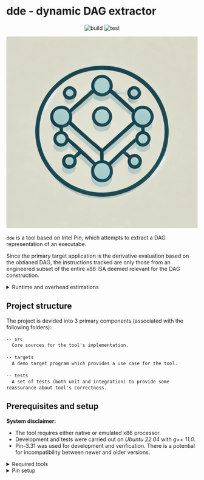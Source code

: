 # dde - dynamic DAG extractor

<div align="center">

![build](https://github.com/hidal00p/dde/actions/workflows/build.yml/badge.svg)
![test](https://github.com/hidal00p/dde/actions/workflows/test.yml/badge.svg)

</div>

![DAG by DALLE](.github/dalle-dag.png)

`dde` is a tool based on Intel Pin, which attempts to extract a DAG representation
of an executabe.

Since the primary target application is the derivative evaluation based on the obtianed DAG,
the instructions tracked are only those from an engineered subset of the entire x86 ISA deemed
relevant for the DAG construction.

<details>
  <summary>Runtime and overhead estimations</summary>

```text
Test               Max [ms]    Min [ms]    Mean [ms]    Total [ms]    Latency of first run [%]  Overhead [dde / raw]
---------------  ----------  ----------  -----------  ------------  --------------------------  ----------------------
mul                0.000397    1.9e-05   2.17061e-05      0.217039                        0.18  -
mul dde            0.582912    0.009716  0.0104572      104.562                           0.56  511
add                0.003472    1.9e-05   2.30744e-05      0.230721                        1.5   -
add dde            0.278239    0.009635  0.0102653      102.643                           0.27  507
sub                0.000388    2e-05     2.23188e-05      0.223166                        0.17  -
sub dde            0.183274    0.009777  0.0105846      105.836                           0.17  488
div                6.2e-05     2e-05     2.26752e-05      0.226729                        0.03  -
div dde            0.182987    0.009662  0.0102604      102.593                           0.18  483
sin                0.001739    3.5e-05   4.0124e-05       0.4012                          0.43  -
sin dde            0.185833    0.007373  0.00781787      78.1709                          0.24  210
compound           0.001273    7.9e-05   8.56864e-05      0.856778                        0.15  -
compound dde       0.287404    0.038859  0.0407766      407.726                           0.07  491
compound_sa        0.003531    8.4e-05   8.81544e-05      0.881456                        0.4   -
compound_sa dde    0.224431    0.03944   0.042315       423.108                           0.05  469
```
</details>


## Project structure

The project is devided into 3 primary components (associated with the following folders):

```
-- src
  Core sources for the tool's implementation.

-- targets
  A demo target program which provides a use case for the tool.

-- tests
  A set of tests (both unit and integration) to provide some reassurance about tool's correctness.
```


## Prerequisites and setup

**System disclaimer:**

- The tool requires either native or emulated x86 processor.
- Development and tests were carried out on *Ubuntu 22.04* with *g++ 11.0*.
- Pin-3.31 was used for development and verification. There is a potential for incompatibility between newer and older versions.

<details>
  <summary>Required tools</summary>

- GNU Make
- GNU C++ compiler
- Properly setup Intel Pin Environement

Both GNU make and the compilation stack can be installed on the Linux-based system using the following commands:

```bash
sudo apt-get update
sudo apt-get install build-essential
```

To verify that the tools are now available to you execute this command:

```bash
make --version
g++ --version
```

</details>

<details>
  <summary>Pin setup</summary>

This setup is only valid for Linux.

- Grab Intel Pin from [here](https://software.intel.com/sites/landingpage/pintool/downloads/pin-external-3.31-98869-gfa6f126a8-gcc-linux.tar.gz).

```bash
# Load the file into a current directory
wget https://software.intel.com/sites/landingpage/pintool/downloads/pin-external-3.31-98869-gfa6f126a8-gcc-linux.tar.gz
```

- Extract the downloaded file into the directory of your choosing.

```bash
tar -xf <pin-tar-file-name>
```

- Define an infrastructure critical environment variable.

```bash
export PIN_ROOT=$(pwd)/<pin-dir> 
```

- Append this variable to the path.

```bash
export PATH=$(PATH):$(PIN_ROOT)
```

- Tip - add both of the above commands to your `.bashrc`, save it, and source it for the changes to take action.
- Run the following set of commands to build the entire project and launch a test run.

```bash
# First build
make

# Run the test case
pin -t src/obj-intel64/dde.so -- targets/main.exe
```

- If you get a successful build and a set of solutions printed out to your screen congratulations you are good to go!
</details>
